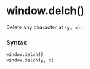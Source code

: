 # window.delch()

Delete any character at `(y, x)`.

### Syntax

```python
window.delch()
window.delch(y, x)
```